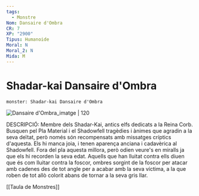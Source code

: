 ```yaml
---
tags:
  - Monstre
Nom: Dansaire d'Ombra
CR: 7
XP: "2900"
Tipus: Humanoide
Moral: N
Moral_2: N
Mida: M
---
```

# Shadar-kai Dansaire d'Ombra

```statblock
monster: Shadar-kai Dansaire d'Ombra
```

![Dansaire d'Ombra_imatge | 120](https://www.aidedd.org/dnd/images/shadow-dancer.jpg)

DESCRIPCIÓ: 
Membre dels Shadar-Kai, antics elfs dedicats a la Reina Corb. Busquen pel Pla Material i el Shadowfell tragèdies i ànimes que agradin a la seva deïtat, però només són recompensats amb missatges críptics d'aquesta. Els hi manca joia, i tenen aparença anciana i cadavèrica al Shadowfell. Fora del pla aquesta millora, però odien veure's en miralls ja que els hi recorden la seva edat. Aquells que han lluitat contra ells diuen que és com lluitar contra la foscor, ombres sorgint de la foscor per atacar amb cadenes des de tot angle per a acabar amb la seva víctima, a la que roben de tot allò colorit abans de tornar a la seva gris llar.

[[Taula de Monstres]]